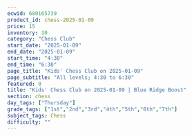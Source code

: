 ```yaml
---
ecwid: 680165739
product_id: chess-2025-01-09
price: 15
inventory: 10
category: "Chess Club"
start_date: "2025-01-09"
end_date: "2025-01-09"
start_time: "4:30"
end_time: "6:30"
page_title: "Kids' Chess Club on 2025-01-09"
page_subtitle: "All levels; 4:30 to 6:30"
featured: 0
title: "Kids' Chess Club on 2025-01-09 | Blue Ridge Boost"
section: chess
day_tags: ["Thursday"]
grade_tags: ["1st","2nd","3rd","4th","5th","6th","7th"]
subject_tags: Chess
difficulty: ""
---
```


